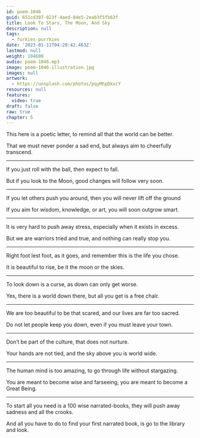 ```yaml
---
id: poem-1046
guid: 651cd397-023f-4aed-84e5-2eab3f5fb63f
title: Look To Stars, The Moon, And Sky
description: null
tags:
  - furkies-purrkies
date: '2023-01-11T04:20:42.463Z'
lastmod: null
weight: 104600
audio: poem-1046.mp3
image: poem-1046-illustration.jpg
images: null
artwork:
  - https://unsplash.com/photos/pqyMhpDkxcY
resources: null
features:
  video: true
draft: false
raw: true
chapter: 5
---
```


This here is a poetic letter,
to remind all that the world can be better.

That we must never ponder a sad end,
but always aim to cheerfully transcend.

---

If you just roll with the ball,
then expect to fall.

But if you look to the Moon,
good changes will follow very soon.

---

If you let others push you around,
then you will never lift off the ground

If you aim for wisdom, knowledge, or art,
you will soon outgrow smart.

---

It is very hard to push away stress,
especially when it exists in excess.

But we are warriors tried and true,
and nothing can really stop you.

---

Right foot lest foot, as it goes,
and remember this is the life you chose.

It is beautiful to rise,
be it the moon or the skies.

---

To look down is a curse,
as down can only get worse.

Yes, there is a world down there,
but all you get is a free chair.

---

We are too beautiful to be that scared,
and our lives are far too sacred.

Do not let people keep you down,
even if you must leave your town.

---

Don’t be part of the culture,
that does not nurture.

Your hands are not tied,
and the sky above you is world wide.

---

The human mind is too amazing,
to go through life without stargazing.

You are meant to become wise and farseeing,
you are meant to become a Great Being.

---

To start all you need is a 100 wise narrated-books,
they will push away sadness and all the crooks.

And all you have to do to find your first narrated book,
is go to the library and look.
